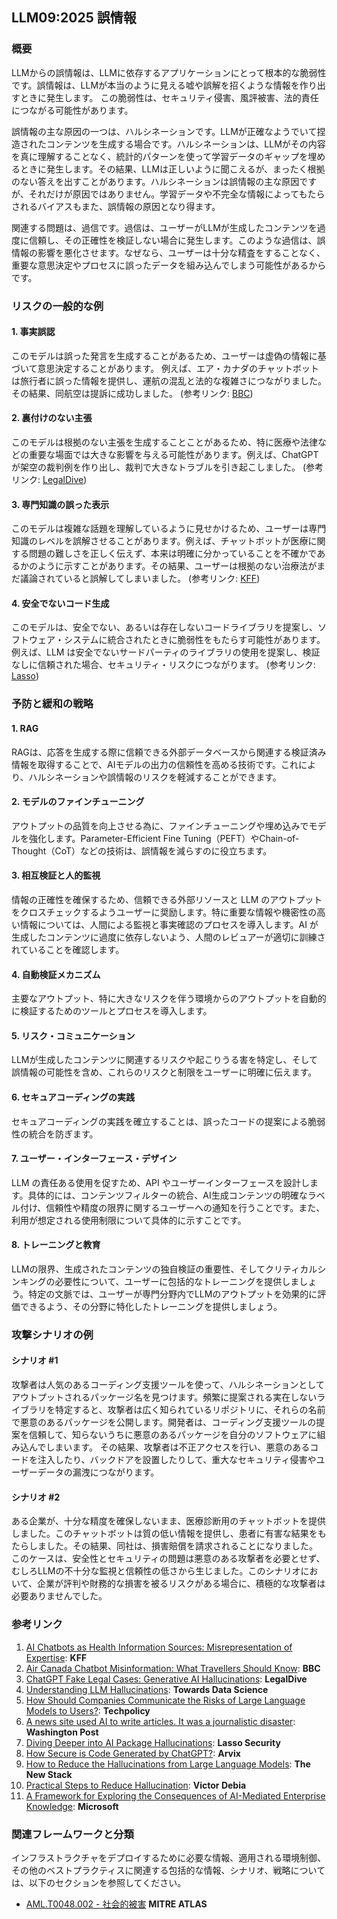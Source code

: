 ## LLM09:2025 誤情報

### 概要

LLMからの誤情報は、LLMに依存するアプリケーションにとって根本的な脆弱性です。誤情報は、LLMが本当のように見える嘘や誤解を招くような情報を作り出すときに発生します。
この脆弱性は、セキュリティ侵害、風評被害、法的責任につながる可能性があります。

誤情報の主な原因の一つは、ハルシネーションです。LLMが正確なようでいて捏造されたコンテンツを生成する場合です。ハルシネーションは、LLMがその内容を真に理解することなく、統計的パターンを使って学習データのギャップを埋めるときに発生します。その結果、LLMは正しいように聞こえるが、まったく根拠のない答えを出すことがあります。ハルシネーションは誤情報の主な原因ですが、それだけが原因ではありません。学習データや不完全な情報によってもたらされるバイアスもまた、誤情報の原因となり得ます。

関連する問題は、過信です。過信は、ユーザーがLLMが生成したコンテンツを過度に信頼し、その正確性を検証しない場合に発生します。このような過信は、誤情報の影響を悪化させます。なぜなら、ユーザーは十分な精査をすることなく、重要な意思決定やプロセスに誤ったデータを組み込んでしまう可能性があるからです。

### リスクの一般的な例

#### 1. 事実誤認

このモデルは誤った発言を生成することがあるため、ユーザーは虚偽の情報に基づいて意思決定することがあります。 例えば、エア・カナダのチャットボットは旅行者に誤った情報を提供し、運航の混乱と法的な複雑さにつながりました。その結果、同航空は提訴に成功しました。
(参考リンク: [BBC](https://www.bbc.com/travel/article/20240222-air-canada-chatbot-misinformation-what-travellers-should-know))

#### 2. 裏付けのない主張

このモデルは根拠のない主張を生成することことがあるため、特に医療や法律などの重要な場面では大きな影響を与える可能性があります。例えば、ChatGPTが架空の裁判例を作り出し、裁判で大きなトラブルを引き起こしました。
(参考リンク: [LegalDive](https://www.legaldive.com/news/chatgpt-fake-legal-cases-generative-ai-hallucinations/651557/))

#### 3. 専門知識の誤った表示

このモデルは複雑な話題を理解しているように見せかけるため、ユーザーは専門知識のレベルを誤解させることがあります。例えば、チャットボットが医療に関する問題の難しさを正しく伝えず、本来は明確に分かっていることを不確かであるかのように示すことがあります。その結果、ユーザーは根拠のない治療法がまだ議論されていると誤解してしまいました。
(参考リンク: [KFF](https://www.kff.org/health-misinformation-monitor/volume-05/))

#### 4. 安全でないコード生成

このモデルは、安全でない、あるいは存在しないコードライブラリを提案し、ソフトウェア・システムに統合されたときに脆弱性をもたらす可能性があります。例えば、LLM は安全でないサードパーティのライブラリの使用を提案し、検証なしに信頼された場合、セキュリティ・リスクにつながります。 
(参考リンク: [Lasso](https://www.lasso.security/blog/ai-package-hallucinations))

### 予防と緩和の戦略

#### 1. RAG

RAGは、応答を生成する際に信頼できる外部データベースから関連する検証済み情報を取得することで、AIモデルの出力の信頼性を高める技術です。これにより、ハルシネーションや誤情報のリスクを軽減することができます。

#### 2. モデルのファインチューニング

アウトプットの品質を向上させる為に、ファインチューニングや埋め込みでモデルを強化します。Parameter-Efficient Fine Tuning（PEFT）やChain-of-Thought（CoT）などの技術は、誤情報を減らすのに役立ちます。

#### 3. 相互検証と人的監視

情報の正確性を確保するため、信頼できる外部リソースと LLM のアウトプットをクロスチェックするようユーザーに奨励します。特に重要な情報や機密性の高い情報については、人間による監視と事実確認のプロセスを導入します。AI が生成したコンテンツに過度に依存しないよう、人間のレビュアーが適切に訓練されていることを確認します。

#### 4. 自動検証メカニズム

主要なアウトプット、特に大きなリスクを伴う環境からのアウトプットを自動的に検証するためのツールとプロセスを導入します。

#### 5. リスク・コミュニケーション

LLMが生成したコンテンツに関連するリスクや起こりうる害を特定し、そして誤情報の可能性を含め、これらのリスクと制限をユーザーに明確に伝えます。

#### 6. セキュアコーディングの実践

セキュアコーディングの実践を確立することは、誤ったコードの提案による脆弱性の統合を防ぎます。

#### 7. ユーザー・インターフェース・デザイン

LLM の責任ある使用を促すため、API やユーザーインターフェースを設計します。具体的には、コンテンツフィルターの統合、AI生成コンテンツの明確なラベル付け、信頼性や精度の限界に関するユーザーへの通知を行うことです。また、利用が想定される使用制限について具体的に示すことです。

#### 8. トレーニングと教育

LLMの限界、生成されたコンテンツの独自検証の重要性、そしてクリティカルシンキングの必要性について、ユーザーに包括的なトレーニングを提供しましょう。特定の文脈では、ユーザーが専門分野内でLLMのアウトプットを効果的に評価できるよう、その分野に特化したトレーニングを提供しましょう。

### 攻撃シナリオの例

#### シナリオ #1

攻撃者は人気のあるコーディング支援ツールを使って、ハルシネーションとしてアウトプットされるパッケージ名を見つけます。頻繁に提案される実在しないライブラリを特定すると、攻撃者は広く知られているリポジトリに、それらの名前で悪意のあるパッケージを公開します。開発者は、コーディング支援ツールの提案を信頼して、知らないうちに悪意のあるパッケージを自分のソフトウェアに組み込んでしまいます。
その結果、攻撃者は不正アクセスを行い、悪意のあるコードを注入したり、バックドアを設置したりして、重大なセキュリティ侵害やユーザーデータの漏洩につながります。

#### シナリオ #2

ある企業が、十分な精度を確保しないまま、医療診断用のチャットボットを提供しました。このチャットボットは質の低い情報を提供し、患者に有害な結果をもたらしました。その結果、同社は、損害賠償を請求されることになりました。
このケースは、安全性とセキュリティの問題は悪意のある攻撃者を必要とせず、むしろLLMの不十分な監視と信頼性の低さから生じました。このシナリオにおいて、企業が評判や財務的な損害を被るリスクがある場合に、積極的な攻撃者は必要ありませんでした。

### 参考リンク

1. [AI Chatbots as Health Information Sources: Misrepresentation of Expertise](https://www.kff.org/health-misinformation-monitor/volume-05/): **KFF**
2. [Air Canada Chatbot Misinformation: What Travellers Should Know](https://www.bbc.com/travel/article/20240222-air-canada-chatbot-misinformation-what-travellers-should-know): **BBC**
3. [ChatGPT Fake Legal Cases: Generative AI Hallucinations](https://www.legaldive.com/news/chatgpt-fake-legal-cases-generative-ai-hallucinations/651557/): **LegalDive**
4. [Understanding LLM Hallucinations](https://towardsdatascience.com/llm-hallucinations-ec831dcd7786): **Towards Data Science**
5. [How Should Companies Communicate the Risks of Large Language Models to Users?](https://techpolicy.press/how-should-companies-communicate-the-risks-of-large-language-models-to-users/): **Techpolicy**
6. [A news site used AI to write articles. It was a journalistic disaster](https://www.washingtonpost.com/media/2023/01/17/cnet-ai-articles-journalism-corrections/): **Washington Post**
7. [Diving Deeper into AI Package Hallucinations](https://www.lasso.security/blog/ai-package-hallucinations): **Lasso Security**
8. [How Secure is Code Generated by ChatGPT?](https://arxiv.org/abs/2304.09655): **Arvix**
9. [How to Reduce the Hallucinations from Large Language Models](https://thenewstack.io/how-to-reduce-the-hallucinations-from-large-language-models/): **The New Stack**
10. [Practical Steps to Reduce Hallucination](https://newsletter.victordibia.com/p/practical-steps-to-reduce-hallucination): **Victor Debia**
11. [A Framework for Exploring the Consequences of AI-Mediated Enterprise Knowledge](https://www.microsoft.com/en-us/research/publication/a-framework-for-exploring-the-consequences-of-ai-mediated-enterprise-knowledge-access-and-identifying-risks-to-workers/): **Microsoft**

### 関連フレームワークと分類

インフラストラクチャをデプロイするために必要な情報、適用される環境制御、その他のベストプラクティスに関連する包括的な情報、シナリオ、戦略については、以下のセクションを参照してください。

- [AML.T0048.002 - 社会的被害](https://atlas.mitre.org/techniques/AML.T0048) **MITRE ATLAS**
